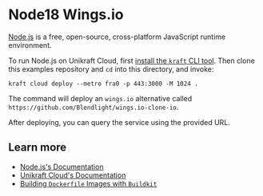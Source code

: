 # Node18 Wings.io

[Node.js](https://nodejs.org) is a free, open-source, cross-platform JavaScript runtime environment.

To run Node.js on Unikraft Cloud, first [install the `kraft` CLI tool](https://unikraft.org/docs/cli).
Then clone this examples repository and `cd` into this directory, and invoke:

```console
kraft cloud deploy --metro fra0 -p 443:3000 -M 1024 .
```

The command will deploy an `wings.io` alternative called `https://github.com/Blendlight/wings.io-clone-io`.

After deploying, you can query the service using the provided URL.

## Learn more

- [Node.js's Documentation](https://nodejs.org/docs/latest/api/)
- [Unikraft Cloud's Documentation](https://unikraft.cloud/docs/)
- [Building `Dockerfile` Images with `Buildkit`](https://unikraft.org/guides/building-dockerfile-images-with-buildkit)

